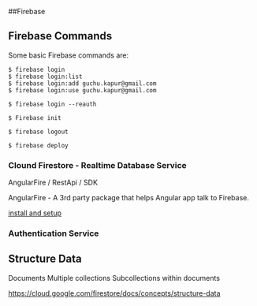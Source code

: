 
##Firebase


## Firebase Commands 

Some basic Firebase commands are:

```
$ firebase login
$ firebase login:list
$ firebase login:add guchu.kapur@gmail.com
$ firebase login:use guchu.kapur@gmail.com

$ firebase login --reauth

$ Firebase init

$ firebase logout

$ firebase deploy

```




### Clound Firestore - Realtime Database Service

AngularFire / RestApi / SDK 

AngularFire - A 3rd party package that helps Angular app talk to Firebase. 

[install and setup](https://github.com/angular/angularfire/blob/main/docs/install-and-setup.md)




### Authentication Service 




## Structure Data 

Documents
Multiple collections
Subcollections within documents


https://cloud.google.com/firestore/docs/concepts/structure-data


